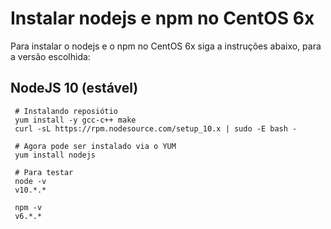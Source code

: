 # Instalar nodejs e npm no CentOS 6x

Para instalar o nodejs e o npm no CentOS 6x siga a instruções abaixo, para a versão escolhida:

## NodeJS 10 (estável)

```
 # Instalando reposiótio
 yum install -y gcc-c++ make
 curl -sL https://rpm.nodesource.com/setup_10.x | sudo -E bash -
 
 # Agora pode ser instalado via o YUM
 yum install nodejs
 
 # Para testar
 node -v 
 v10.*.*
 
 npm -v
 v6.*.*
```
